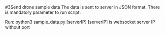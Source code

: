#3Send drone sample data
The data is sent to server in JSON format. There is mandatory parameter to run script. 

Run:
python3 sample_data.py [serverIP]
        [serverIP] is websocket server IP without port
